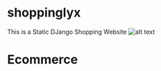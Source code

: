 # shoppinglyx
This is a Static DJango Shopping Website 
![alt text](https://github.com/geekyshow1/shoppinglyx/blob/main/Screenshots/Home.jpeg)
# Ecommerce
